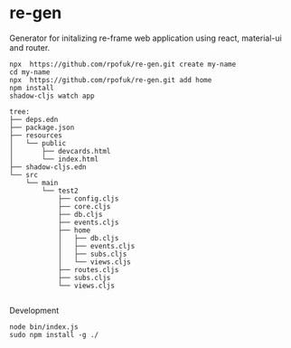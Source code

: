 # re-gen

Generator for initalizing re-frame web application using react, material-ui and router. 

```
npx  https://github.com/rpofuk/re-gen.git create my-name
cd my-name
npx  https://github.com/rpofuk/re-gen.git add home
npm install
shadow-cljs watch app

tree:
├── deps.edn
├── package.json
├── resources
│   └── public
│       ├── devcards.html
│       └── index.html
├── shadow-cljs.edn
└── src
    └── main
        └── test2
            ├── config.cljs
            ├── core.cljs
            ├── db.cljs
            ├── events.cljs
            ├── home
            │   ├── db.cljs
            │   ├── events.cljs
            │   ├── subs.cljs
            │   └── views.cljs
            ├── routes.cljs
            ├── subs.cljs
            └── views.cljs


```
Development

```
node bin/index.js
sudo npm install -g ./
```

